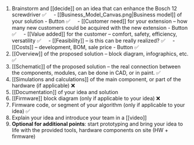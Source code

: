 1. Brainstorm and [[decide]] on an idea that can enhance the Bosch 12 screwdriver ✅
    - [[Business_Model_Canvas.png|Business model]] of your solution - Button ✅
    - [[Customer need]] for your extension – how many new customers could be acquired with the new extension - Button ✅
    - [[Value added]] for the customer – comfort, safety, efficiency, versatility ✅
    - [[Feasibility]] – is this can be really realized? ✅
    - [[Costs]] – development, BOM, sale price - Button ✅
2. [[Overview]] of the proposed solution – block diagram, infographics, etc. ✅
3. [[Schematic]] of the proposed solution – the real connection between the components, modules, can be done in CAD, or in paint.  ✅
4. [[Simulations and calculations]] of the main component, or part of the hardware (if applicable) ❌
5. [[Documentation]] of your idea and solution
6. [[Firmware]] block diagram (only if applicable to your idea) ❌
7. Firmware code, or segment of your algorithm (only if applicable to your idea) ✅
8. Explain your idea and introduce your team in a [[video]]
9. **Optional for additional points**: start prototyping and bring your idea to life with the provided tools, hardware components on site (HW + firmware)